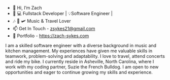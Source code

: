 - 👋 Hi, I’m Zach
-  🌱 💻 Fullstack Developer | 💡Software Engineer |
-  🎶 🎸 🛩️  Music & Travel Lover 
- 📫 Get In Touch - zsykes21@gmail.com
- 💼 Portfolio - https://zach-sykes.com

I am a skilled software engineer with a diverse background in music and kitchen management. My experiences have given me valuable skills in teamwork, problem-solving and adaptability. I love to travel, attend concerts and ride my bike. I currently reside in Asheville, North Carolina, where I work with my coding partner, Suzie the French Bulldog. I am open to new opportunities and eager to continue growing my skills and experience.

<!---
Calathea-Z/Calathea-Z is a ✨ special ✨ repository because its `README.md` (this file) appears on your GitHub profile.
You can click the Preview link to take a look at your changes.
--->
